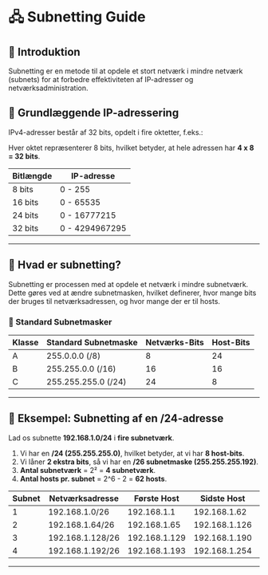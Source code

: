 # 🖧 Subnetting Guide

## 📌 Introduktion
Subnetting er en metode til at opdele et stort netværk i mindre netværk (subnets) for at forbedre effektiviteten af IP-adresser og netværksadministration.

## 📖 Grundlæggende IP-adressering
IPv4-adresser består af 32 bits, opdelt i fire oktetter, f.eks.:


Hver oktet repræsenterer 8 bits, hvilket betyder, at hele adressen har **4 x 8 = 32 bits**.

| Bitlængde | IP-adresse |
|-----------|-------------|
| 8 bits    | 0 - 255    |
| 16 bits   | 0 - 65535  |
| 24 bits   | 0 - 16777215 |
| 32 bits   | 0 - 4294967295 |

---

## 🎯 Hvad er subnetting?
Subnetting er processen med at opdele et netværk i mindre subnetværk. Dette gøres ved at ændre subnetmasken, hvilket definerer, hvor mange bits der bruges til netværksadressen, og hvor mange der er til hosts.

### 📌 Standard Subnetmasker

| Klasse | Standard Subnetmaske | Netværks-Bits | Host-Bits |
|--------|----------------------|--------------|----------|
| A      | 255.0.0.0 (/8)       | 8            | 24       |
| B      | 255.255.0.0 (/16)    | 16           | 16       |
| C      | 255.255.255.0 (/24)  | 24           | 8        |

---

## 📌 Eksempel: Subnetting af en /24-adresse
Lad os subnette **192.168.1.0/24** i **fire subnetværk**.

1. Vi har en **/24 (255.255.255.0)**, hvilket betyder, at vi har **8 host-bits**.
2. Vi låner **2 ekstra bits**, så vi har en **/26 subnetmaske (255.255.255.192)**.
3. **Antal subnetværk** = 2² = **4 subnetværk**.
4. **Antal hosts pr. subnet** = 2^6 - 2 = **62 hosts**.

| Subnet | Netværksadresse | Første Host | Sidste Host | Broadcast |
|--------|---------------|------------|------------|----------|
| 1      | 192.168.1.0/26  | 192.168.1.1 | 192.168.1.62 | 192.168.1.63 |
| 2      | 192.168.1.64/26 | 192.168.1.65 | 192.168.1.126 | 192.168.1.127 |
| 3      | 192.168.1.128/26 | 192.168.1.129 | 192.168.1.190 | 192.168.1.191 |
| 4      | 192.168.1.192/26 | 192.168.1.193 | 192.168.1.254 | 192.168.1.255 |

---
